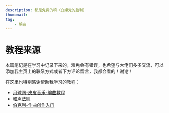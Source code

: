 ```yaml
---
description: 都是免费的唷（白嫖党的胜利）
thumbnail:
tag:
    - 编曲
---
```


# 教程来源

本篇笔记是在学习中记录下来的，难免会有错误，也希望与大佬们多多交流，可以添加我主页上的联系方式或者下方评论留言，我都会看的！谢谢！

在这里也特别感谢帮助我学习的教程：

- [月球网-皮皮音乐-编曲教程](https://www.bilibili.com/video/BV1Hx411S7zm)
- [和声法则](https://www.cnkeyboard.com/bbs/thread-110230-1-1.html)
- [伯克利-作曲创作入门](https://www.bilibili.com/video/BV1c4411t7ja)
